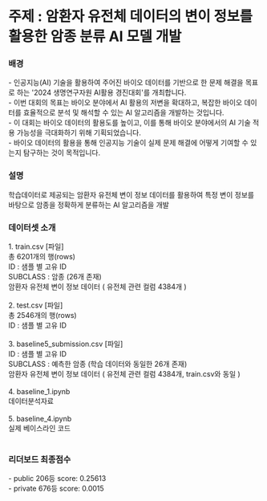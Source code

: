 <h1> 주제 : 암환자 유전체 데이터의 변이 정보를 활용한 암종 분류 AI 모델 개발 </h1>

<h3> 배경 </h3>
- 인공지능(AI) 기술을 활용하여 주어진 바이오 데이터를 기반으로 한 문제 해결을 목표로 하는 '2024 생명연구자원 AI활용 경진대회'를 개최합니다.
  <br>
- 이번 대회의 목표는 바이오 분야에서 AI 활용의 저변을 확대하고, 복잡한 바이오 데이터를 효율적으로 분석 및 해석할 수 있는 AI 알고리즘을 개발하는 것입니다.
  <br>
- 이 대회는 바이오 데이터의 활용도를 높이고, 이를 통해 바이오 분야에서의 AI 기술 적용 가능성을 극대화하기 위해 기획되었습니다.
  <br>
- 바이오 데이터의 활용을 통해 인공지능 기술이 실제 문제 해결에 어떻게 기여할 수 있는지 탐구하는 것이 목적입니다.
  <br>
  
<h3> 설명 </h3>
학습데이터로 제공되는 암환자 유전체 변이 정보 데이터를 활용하여 특정 변이 정보를 바탕으로 암종을 정확하게 분류하는 AI 알고리즘을 개발

<h3> 데이터셋 소개 </h3>
1. 
train.csv [파일]
<br>
총 6201개의 행(rows)
<br>
ID : 샘플 별 고유 ID
<br>
SUBCLASS : 암종 (26개 존재)
<br>
암환자 유전체 변이 정보 데이터 ( 유전체 관련 컬럼 4384개 )
<br><br>
2.
test.csv [파일]
<br>
총 2546개의 행(rows)
<br>
ID : 샘플 별 고유 ID
<br><br>
3.
baseline5_submission.csv [파일]
<br>
ID : 샘플 별 고유 ID
<br>
SUBCLASS : 예측한 암종 (학습 데이터와 동일한 26개 존재)
<br>
암환자 유전체 변이 정보 데이터 ( 유전체 관련 컬럼 4384개, train.csv와 동일 )
<br><br>
4.
baseline_1.ipynb
<br>
데이터분석자료
<br><br>
5.
baseline_4.ipynb
<br>
실제 베이스라인 코드
<br><br>
<h3>리더보드 최종점수</h3>
- public 206등 score: 0.25613
<br>
- private 676등 score: 0.0015


